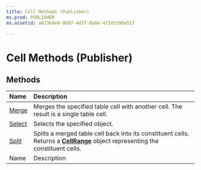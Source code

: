 ```yaml
---
title: Cell Methods (Publisher)
ms.prod: PUBLISHER
ms.assetid: a873e9e8-9b07-4d3f-8a0e-472e5390a517

---
```



# Cell Methods (Publisher)

## Methods



|**Name**|**Description**|
|:-----|:-----|
| [Merge](cell.merge-method-publisher.md)|Merges the specified table cell with another cell. The result is a single table cell.|
| [Select](cell.select-method-publisher.md)|Selects the specified object.|
| [Split](cell.split-method-publisher.md)|Splits a merged table cell back into its constituent cells. Returns a  **[CellRange](cellrange-object-publisher.md)** object representing the constituent cells.|
|Name|Description|

